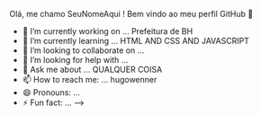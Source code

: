 Olá, me chamo SeuNomeAqui ! 
Bem vindo ao meu perfil GitHub 👋

- 🔭 I’m currently working on ... Prefeitura de BH
- 🌱 I’m currently learning ... HTML AND CSS AND JAVASCRIPT
- 👯 I’m looking to collaborate on ...
- 🤔 I’m looking for help with ...
- 💬 Ask me about ... QUALQUER COISA
- 📫 How to reach me: ... hugowenner
- 😄 Pronouns: ...
- ⚡ Fun fact: ...
-->
